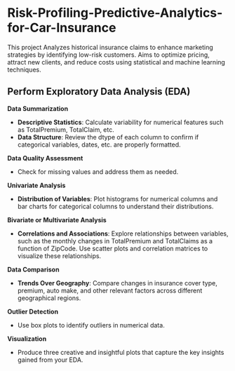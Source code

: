 # Risk-Profiling-Predictive-Analytics-for-Car-Insurance
This project Analyzes historical insurance claims to enhance marketing strategies by identifying low-risk customers. Aims to optimize pricing, attract new clients, and reduce costs using statistical and machine learning techniques.

## Perform Exploratory Data Analysis (EDA)

 **Data Summarization**
   - **Descriptive Statistics**: Calculate variability for numerical features such as TotalPremium, TotalClaim, etc.
   - **Data Structure**: Review the dtype of each column to confirm if categorical variables, dates, etc. are properly formatted.

 **Data Quality Assessment**
   - Check for missing values and address them as needed.

 **Univariate Analysis**
   - **Distribution of Variables**: Plot histograms for numerical columns and bar charts for categorical columns to understand their distributions.

 **Bivariate or Multivariate Analysis**
   - **Correlations and Associations**: Explore relationships between variables, such as the monthly changes in TotalPremium and TotalClaims as a function of ZipCode. Use scatter plots and correlation matrices to visualize these relationships.

 **Data Comparison**
   - **Trends Over Geography**: Compare changes in insurance cover type, premium, auto make, and other relevant factors across different geographical regions.

 **Outlier Detection**
   - Use box plots to identify outliers in numerical data.

 **Visualization**
   - Produce three creative and insightful plots that capture the key insights gained from your EDA.